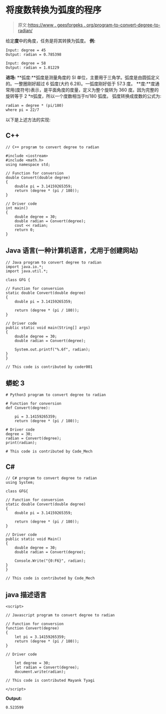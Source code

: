 # 将度数转换为弧度的程序

> 原文:[https://www . geesforgeks . org/program-to-convert-degree-to-radian/](https://www.geeksforgeeks.org/program-to-convert-degree-to-radian/)

给定**度**中的角度，任务是将其转换为弧度。
**例:**

```
Input: degree = 45 
Output: radian = 0.785398

Input: degree = 58
Output: radian = 1.01229
```

**进场:**
**弧度:**弧度是测量角度的 SI 单位，主要用于三角学。弧度是由圆弧定义的。一整圈刚好超过 6 弧度(大约 6.28)。一弧度刚好低于 57.3 度。
**度:**度通常用(度符号)表示，是平面角度的度量，定义为整个旋转为 360 度。因为完整的旋转等于 2 *π弧度，所以一个度数相当于π/180 弧度。
弧度转换成度数的公式为:

```
radian = degree * (pi/180) 
where pi = 22/7
```

以下是上述方法的实现:

## C++

```
// C++ program to convert degree to radian

#include <iostream>
#include <math.h>
using namespace std;

// Function for conversion
double Convert(double degree)
{
    double pi = 3.14159265359;
    return (degree * (pi / 180));
}

// Driver code
int main()
{
    double degree = 30;
    double radian = Convert(degree);
    cout << radian;
    return 0;
}
```

## Java 语言(一种计算机语言，尤用于创建网站)

```
// Java program to convert degree to radian
import java.io.*;
import java.util.*;

class GFG {

// Function for conversion
static double Convert(double degree)
{
    double pi = 3.14159265359;

    return (degree * (pi / 180));
}

// Driver code
public static void main(String[] args)
{
    double degree = 30;
    double radian = Convert(degree);

    System.out.printf("%.6f", radian);
}
}

// This code is contributed by coder001   
```

## 蟒蛇 3

```
# Python3 program to convert degree to radian

# Function for conversion
def Convert(degree):

    pi = 3.14159265359;
    return (degree * (pi / 180));

# Driver code
degree = 30;
radian = Convert(degree);
print(radian);

# This code is contributed by Code_Mech
```

## C#

```
// C# program to convert degree to radian
using System;

class GFG{

// Function for conversion
static double Convert(double degree)
{
    double pi = 3.14159265359;

    return (degree * (pi / 180));
}

// Driver code
public static void Main()
{
    double degree = 30;
    double radian = Convert(degree);

    Console.Write("{0:F6}", radian);
}
}

// This code is contributed by Code_Mech
```

## java 描述语言

```
<script>

// Javascript program to convert degree to radian

// Function for conversion
function Convert(degree)
{
    let pi = 3.14159265359;
    return (degree * (pi / 180));
}

// Driver code

    let degree = 30;
    let radian = Convert(degree);
    document.write(radian);

// This code is contributed Mayank Tyagi

</script>
```

**Output:** 

```
0.523599
```